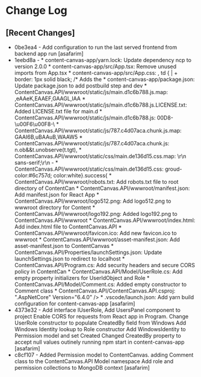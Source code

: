 # Change Log

## [Recent Changes]

- 0be3ea4 - Add configuration to run the last served frontend from backend app run [asafarim]
- 1eebd8a - * content-canvas-app/yarn.lock: Update dependency ncp to version 2.0.0 * content-canvas-app/src/App.tsx: Remove unused imports from App.tsx * content-canvas-app/src/App.css: , td { | +  border: 1px solid black; /* Adds the * content-canvas-app/package.json: Update package.json to add postbuild step and dev * ContentCanvas.API/wwwroot/static/js/main.d1c6b788.js.map: ,eAAeK,EAAEF,GAAGL,IAA * ContentCanvas.API/wwwroot/static/js/main.d1c6b788.js.LICENSE.txt: Added LICENSE.txt file for main.d * ContentCanvas.API/wwwroot/static/js/main.d1c6b788.js: 00D8-\u00F6\u00F8-\ * ContentCanvas.API/wwwroot/static/js/787.c4d07aca.chunk.js.map: GAAI6B,uBAAuB,WAAW5 * ContentCanvas.API/wwwroot/static/js/787.c4d07aca.chunk.js: n.ob&&t.unobserve(t.tgt), * ContentCanvas.API/wwwroot/static/css/main.de136d15.css.map: \r\n    sans-serif;\r\n  - * ContentCanvas.API/wwwroot/static/css/main.de136d15.css: groud-color:#6c757d; color:white}.success{ * ContentCanvas.API/wwwroot/robots.txt: Add robots.txt file to root directory of ContentCan * ContentCanvas.API/wwwroot/manifest.json: Add manifest.json for React App * ContentCanvas.API/wwwroot/logo512.png: Add logo512.png to wwwroot directory for Content * ContentCanvas.API/wwwroot/logo192.png: Added logo192.png to ContentCanvas.API/wwwroot * ContentCanvas.API/wwwroot/index.html: Add index.html file to ContentCanvas.API * ContentCanvas.API/wwwroot/favicon.ico: Add new favicon.ico to wwwroot * ContentCanvas.API/wwwroot/asset-manifest.json: Add asset-manifest.json to ContentCanvas * ContentCanvas.API/Properties/launchSettings.json: Update launchSettings.json to redirect to localhost * ContentCanvas.API/Program.cs: Add security headers and secure CORS policy in ContentCan * ContentCanvas.API/Model/UserRole.cs: Add empty property initializers for UserIdObject and Role * ContentCanvas.API/Model/Comment.cs: Added empty constructor to Comment class * ContentCanvas.API/ContentCanvas.API.csproj: ".AspNetCore" Version="6.4.0" /> * .vscode/launch.json: Add yarn build configuration for content-canvas-app [asafarim]
- 4373e32 - Add interface IUserRole, Add UsersPanel component to project Enable CORS for requests from React app in Program. Change UserRole constructor to populate CreatedBy field from Windows Add Windows Identity lookup to Role constructor Add WindowsIdentity to Permission model and set Created Changed CreatedBy property to accept null values outinely running npm start in content-canvas-app [asafarim]
- c8cf107 - Added Permission model to ContentCanvas. adding Comment class to the ContentCanvas.API Model namespace Add role and permission collections to MongoDB context [asafarim]


